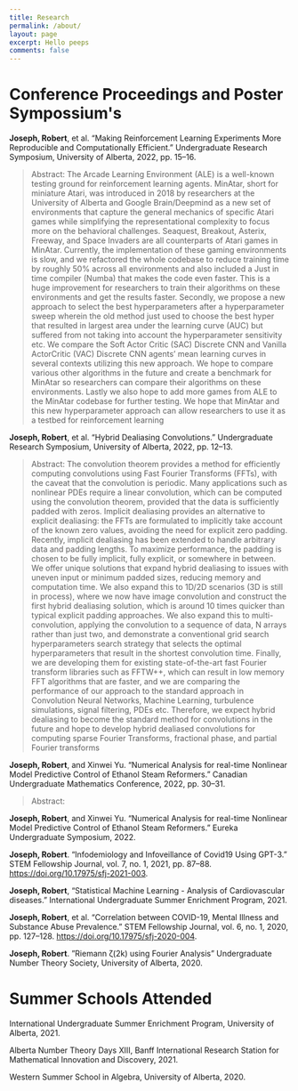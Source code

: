 ```yaml
---
title: Research
permalink: /about/
layout: page
excerpt: Hello peeps
comments: false
---
```

# Conference Proceedings and Poster Sympossium's

**Joseph, Robert**, et al. “Making Reinforcement Learning Experiments More Reproducible and Computationally Efficient.” Undergraduate Research Symposium, University of Alberta, 2022, pp. 15–16.

> Abstract: The Arcade Learning Environment (ALE) is a well-known testing ground for reinforcement learning agents. MinAtar, short for miniature Atari, was introduced in 2018 by
researchers at the University of Alberta and Google Brain/Deepmind as a new set of environments that capture the general mechanics of specific Atari games while simplifying the
representational complexity to focus more on the behavioral challenges. Seaquest, Breakout,
Asterix, Freeway, and Space Invaders are all counterparts of Atari games in MinAtar. Currently, the implementation of these gaming environments is slow, and we refactored the whole
codebase to reduce training time by roughly 50% across all environments and also included a
Just in time compiler (Numba) that makes the code even faster. This is a huge improvement
for researchers to train their algorithms on these environments and get the results faster. Secondly, we propose a new approach to select the best hyperparameters after a hyperparameter
sweep wherein the old method just used to choose the best hyper that resulted in largest area
under the learning curve (AUC) but suffered from not taking into account the hyperparameter
sensitivity etc. We compare the Soft Actor Critic (SAC) Discrete CNN and Vanilla ActorCritic (VAC) Discrete CNN agents’ mean learning curves in several contexts utilizing this new
approach. We hope to compare various other algorithms in the future and create a benchmark
for MinAtar so researchers can compare their algorithms on these environments. Lastly we also
hope to add more games from ALE to the MinAtar codebase for further testing. We hope that
MinAtar and this new hyperparameter approach can allow researchers to use it as a testbed
for reinforcement learning

**Joseph, Robert**, et al. “Hybrid Dealiasing Convolutions.” Undergraduate Research Symposium, University of Alberta, 2022, pp. 12–13.

> Abstract:  The convolution theorem provides a method for efficiently computing convolutions
using Fast Fourier Transforms (FFTs), with the caveat that the convolution is periodic. Many
applications such as nonlinear PDEs require a linear convolution, which can be computed using
the convolution theorem, provided that the data is sufficiently padded with zeros. Implicit
dealiasing provides an alternative to explicit dealiasing: the FFTs are formulated to implicitly
take account of the known zero values, avoiding the need for explicit zero padding. Recently,
implicit dealiasing has been extended to handle arbitrary data and padding lengths. To maximize performance, the padding is chosen to be fully implicit, fully explicit, or somewhere in
between. We offer unique solutions that expand hybrid dealiasing to issues with uneven input
or minimum padded sizes, reducing memory and computation time. We also expand this to
1D/2D scenarios (3D is still in process), where we now have image convolution and construct the
first hybrid dealiasing solution, which is around 10 times quicker than typical explicit padding
approaches. We also expand this to multi-convolution, applying the convolution to a sequence
of data, N arrays rather than just two, and demonstrate a conventional grid search hyperparameters search strategy that selects the optimal hyperparameters that result in the shortest
convolution time. Finally, we are developing them for existing state-of-the-art fast Fourier
transform libraries such as FFTW++, which can result in low memory FFT algorithms that
are faster, and we are comparing the performance of our approach to the standard approach in
Convolution Neural Networks, Machine Learning, turbulence simulations, signal filtering, PDEs
etc. Therefore, we expect hybrid dealiasing to become the standard method for convolutions
in the future and hope to develop hybrid dealiased convolutions for computing sparse Fourier
Transforms, fractional phase, and partial Fourier transforms

**Joseph, Robert**, and Xinwei Yu. “Numerical Analysis for real-time Nonlinear Model Predictive Control of Ethanol Steam Reformers.” Canadian Undergraduate Mathematics Conference, 2022, pp. 30–31.

>Abstract: 

**Joseph, Robert**, and Xinwei Yu. “Numerical Analysis for real-time Nonlinear Model Predictive Control of Ethanol Steam Reformers.” Eureka Undergraduate Symposium, 2022.

**Joseph, Robert**. “Infodemiology and Infoveillance of Covid19 Using GPT-3.” STEM Fellowship Journal, vol. 7, no. 1, 2021, pp. 87–88. https://doi.org/10.17975/sfj-2021-003.

**Joseph, Robert**, “Statistical Machine Learning - Analysis of Cardiovascular diseases.” International Undergraduate Summer Enrichment Program, 2021.

**Joseph, Robert**, et al. “Correlation between COVID-19, Mental Illness and Substance Abuse Prevalence.” STEM Fellowship Journal, vol. 6, no. 1, 2020, pp. 127–128. https://doi.org/10.17975/sfj-2020-004.

**Joseph, Robert**. ”Riemann ζ(2k) using Fourier Analysis” Undergraduate Number Theory Society, University of Alberta, 2020.

# Summer Schools Attended

International Undergraduate Summer Enrichment Program, University of Alberta, 2021.

Alberta Number Theory Days XIII, Banff International Research Station for Mathematical Innovation and Discovery, 2021.

Western Summer School in Algebra, University of Alberta, 2020.

